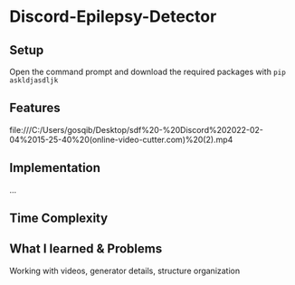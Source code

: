 # Discord-Epilepsy-Detector

## Setup
Open the command prompt and download the required packages with
`pip askldjasdljk`

## Features
file:///C:/Users/gosqib/Desktop/sdf%20-%20Discord%202022-02-04%2015-25-40%20(online-video-cutter.com)%20(2).mp4


## Implementation
...

## Time Complexity


## What I learned & Problems
Working with videos, generator details, structure organization
